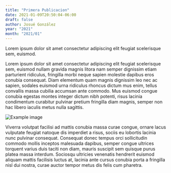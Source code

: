 ```yaml
---
title: "Primera Publicacion"
date: 2021-01-09T20:50:04-06:00
draft: false
author: Josué González
year: "2021"
month: "2021/01"
---
```

Lorem ipsum dolor sit amet consectetur adipiscing elit feugiat scelerisque sem, euismod.

<!--more-->

Lorem ipsum dolor sit amet consectetur adipiscing elit feugiat scelerisque sem, euismod nullam gravida magnis litora nam semper dignissim etiam parturient ridiculus, fringilla morbi neque sapien molestie dapibus eros conubia consequat. Diam elementum quam magnis dignissim leo nec ac sapien, sodales euismod urna ridiculus rhoncus dictum mus enim, tellus convallis massa cubilia accumsan ante commodo. Mus euismod congue conubia egestas montes integer dictum nibh potenti, risus lacinia condimentum curabitur pulvinar pretium fringilla diam magnis, semper non hac libero iaculis metus nulla sagittis.

![Example image](/simbolo-de-paz.jpg)

Viverra volutpat facilisi ad mattis conubia massa curae congue, ornare lacus vulputate feugiat natoque dis imperdiet a risus, sociis eu lobortis lacinia nunc pulvinar consequat. Consequat donec tempus orci sollicitudin commodo mollis inceptos malesuada dapibus, semper congue ultrices torquent varius duis taciti non diam, mauris suscipit sem quisque purus platea massa interdum. Sociosqu ultricies venenatis hendrerit euismod aliquam mattis facilisis luctus at, lacinia ante cursus conubia porta a fringilla nisl dui nostra, curae auctor tempor metus dis felis cum pharetra.
